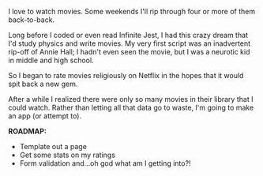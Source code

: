 I love to watch movies. Some weekends I'll rip through four or more of them back-to-back.

Long before I coded or even read Infinite Jest, I had this crazy dream that I'd study physics and write movies. My very first script was an inadvertent rip-off of Annie Hall; I hadn't even seen the movie, but I was a neurotic kid in middle and high school.

So I began to rate movies religiously on Netflix in the hopes that it would spit back a new gem.

After a while I realized there were only so many movies in their library that I could watch. Rather than letting all that data go to waste, I'm going to make an app (or attempt to).

**ROADMAP:** 
* Template out a page
* Get some stats on my ratings
* Form validation and...oh god what am I getting into?!